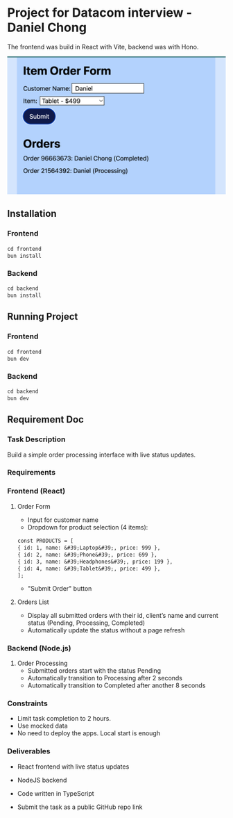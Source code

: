 # Project for Datacom interview - Daniel Chong

The frontend was build in React with Vite, backend was with Hono.

![Screenshot](docs/screen.png)

## Installation

### Frontend

```
cd frontend
bun install
```

### Backend

```
cd backend
bun install
```

## Running Project

### Frontend

```
cd frontend
bun dev
```

### Backend

```
cd backend
bun dev
```

## Requirement Doc

### Task Description

Build a simple order processing interface with live status updates.

### Requirements

### Frontend (React)

1. Order Form
   - Input for customer name
   - Dropdown for product selection (4 items):
   ```
   const PRODUCTS = [
   { id: 1, name: &#39;Laptop&#39;, price: 999 },
   { id: 2, name: &#39;Phone&#39;, price: 699 },
   { id: 3, name: &#39;Headphones&#39;, price: 199 },
   { id: 4, name: &#39;Tablet&#39;, price: 499 },
   ];
   ```

   - &quot;Submit Order&quot; button
2. Orders List
   - Display all submitted orders with their id, client’s name and current status
     (Pending, Processing, Completed)
   - Automatically update the status without a page refresh

### Backend (Node.js)

1. Order Processing
   - Submitted orders start with the status Pending
   - Automatically transition to Processing after 2 seconds
   - Automatically transition to Completed after another 8 seconds

### Constraints

- Limit task completion to 2 hours.
- Use mocked data
- No need to deploy the apps. Local start is enough

### Deliverables

- React frontend with live status updates
- NodeJS backend

- Code written in TypeScript
- Submit the task as a public GitHub repo link
